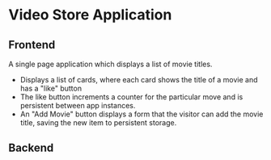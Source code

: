 # Video Store Application

## Frontend

A single page application which displays a list of movie titles.

- Displays a list of cards, where each card shows the title of a movie and has a "like" button
- The like button increments a counter for the particular move and is persistent between app instances.
- An "Add Movie" button displays a form that the visitor can add the movie title, saving the new item to persistent storage.

## Backend
